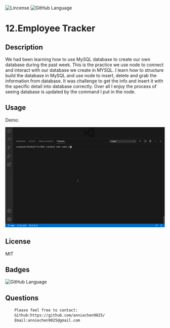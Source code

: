 ![Lincense](https://img.shields.io/apm/l/npm)   ![GitHub Language](https://img.shields.io/github/languages/top/anniechen9025/Employee-Tracker)

# 12.Employee Tracker

## Description
We had been learning how to use MySQL database to create our own database during the past week. This is the practice we use node to connect and interact with our database we create in MYSQL. I learn how to structure build the database in MySQL and use node to insert, delete and grab the information from database. It was challenge to get the info and insert it with the specific detail into database correctly. Over all I enjoy the process of seeing database is updated by the command I put in the node. 

## Usage

Demo:

![Demo1 Video](src/demo1.gif)
 

## License
MIT 

## Badges
![GitHub Language](https://img.shields.io/github/languages/top/anniechen9025/Employee-Tracker?style=for-the-badge)


## Questions
        Please feel free to contact: 
        Github:https://github.com/anniechen9025/
        Email:anniechen9025@gmail.com